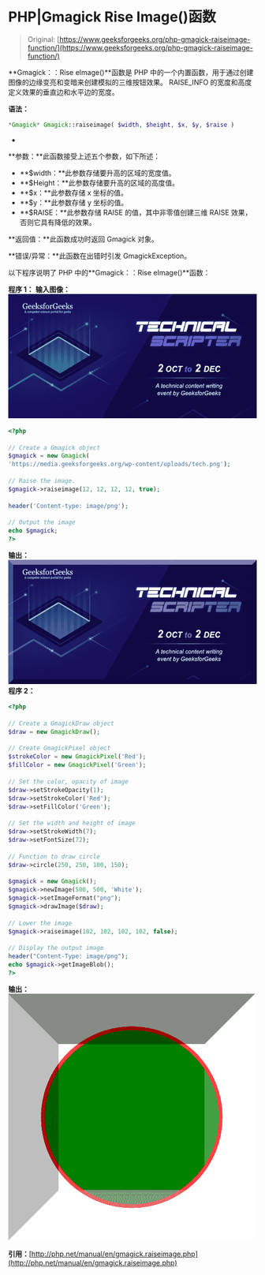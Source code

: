 # PHP|Gmagick Rise Image()函数

> Original: [https://www.geeksforgeeks.org/php-gmagick-raiseimage-function/](https://www.geeksforgeeks.org/php-gmagick-raiseimage-function/)

**Gmagick：：Rise eImage()**函数是 PHP 中的一个内置函数，用于通过创建图像的边缘变亮和变暗来创建模拟的三维按钮效果。 RAISE_INFO 的宽度和高度定义效果的垂直边和水平边的宽度。

**语法：**

```php
*Gmagick* Gmagick::raiseimage( $width, $height, $x, $y, $raise )
```

*
**参数：**此函数接受上述五个参数，如下所述：

*   **$width：**此参数存储要升高的区域的宽度值。
*   **$Height：**此参数存储要升高的区域的高度值。
*   **$x：**此参数存储 x 坐标的值。
*   **$y：**此参数存储 y 坐标的值。
*   **$RAISE：**此参数存储 RAISE 的值，其中非零值创建三维 RAISE 效果，否则它具有降低的效果。

**返回值：**此函数成功时返回 Gmagick 对象。

**错误/异常：**此函数在出错时引发 GmagickException。

以下程序说明了 PHP 中的**Gmagick：：Rise eImage()**函数：

**程序 1：**
**输入图像：**
![](img/88e955c2701e97341d552eba1b5adceb.png)

```php
<?php 

// Create a Gmagick object 
$gmagick = new Gmagick(
'https://media.geeksforgeeks.org/wp-content/uploads/tech.png'); 

// Raise the image. 
$gmagick->raiseimage(12, 12, 12, 12, true); 

header('Content-type: image/png'); 

// Output the image 
echo $gmagick; 
?> 
```

**输出：**
![](img/e3367da7f5ea8d951658bc702bb21409.png)
**程序 2：**

```php
<?php 

// Create a GmagickDraw object 
$draw = new GmagickDraw(); 

// Create GmagickPixel object 
$strokeColor = new GmagickPixel('Red'); 
$fillColor = new GmagickPixel('Green'); 

// Set the color, opacity of image 
$draw->setStrokeOpacity(1); 
$draw->setStrokeColor('Red'); 
$draw->setFillColor('Green'); 

// Set the width and height of image 
$draw->setStrokeWidth(7); 
$draw->setFontSize(72); 

// Function to draw circle  
$draw->circle(250, 250, 100, 150); 

$gmagick = new Gmagick(); 
$gmagick->newImage(500, 500, 'White'); 
$gmagick->setImageFormat("png"); 
$gmagick->drawImage($draw); 

// Lower the image
$gmagick->raiseimage(102, 102, 102, 102, false); 

// Display the output image 
header("Content-Type: image/png"); 
echo $gmagick->getImageBlob(); 
?> 
```

**输出：**
![](img/d8a9587a51681993750a094208a9913f.png)

**引用：**[http://php.net/manual/en/gmagick.raiseimage.php](http://php.net/manual/en/gmagick.raiseimage.php)